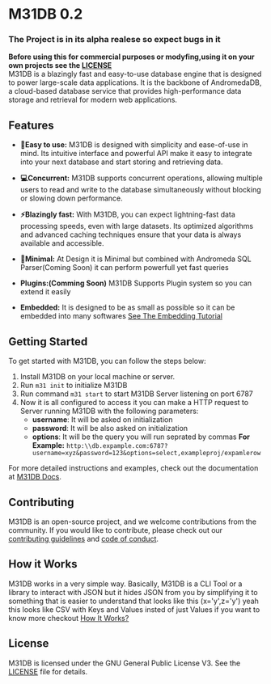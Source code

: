 
# M31DB 0.2
### The Project is in its alpha realese so expect bugs in it
****Before using this for commercial purposes or modyfing,using it on your own projects see the [LICENSE](LICENSE)****<br>
M31DB is a blazingly fast and easy-to-use database engine that is designed to power large-scale data applications. It is the backbone of AndromedaDB, a cloud-based database service that provides high-performance data storage and retrieval for modern web applications.

## Features

- **🔧Easy to use:** M31DB is designed with simplicity and ease-of-use in mind. Its intuitive interface and powerful API make it easy to integrate into your next database and start storing and retrieving data.

- **💻Concurrent:** M31DB supports concurrent operations, allowing multiple users to read and write to the database simultaneously without blocking or slowing down performance.

- **⚡Blazingly fast:** With M31DB, you can expect lightning-fast data processing speeds, even with large datasets. Its optimized algorithms and advanced caching techniques ensure that your data is always available and accessible.
- **📏Minimal:** At Design it is Minimal but combined with Andromeda SQL Parser(Coming Soon) it can perform powerfull yet fast queries
- **Plugins:(Comming Soon)** M31DB Supports Plugin system so you can extend it easily
- **Embedded:** It is designed to be as small as possible so it can be embedded into many softwares [See The Embedding Tutorial]()

## Getting Started

To get started with M31DB, you can follow the steps below:

1. Install M31DB on your local machine or server.
2. Run `m31 init` to initialize M31DB
3. Run command  `m31 start` to start M31DB Server listening on port 6787
4. Now it is all configured to access it you can make a HTTP request to Server running M31DB with the following parameters:
    - **username**: It will be asked on initialization
    - **password**: It will be also asked on initialization
    - **options**: It will be the query you will run seprated by commas
**For Example:**  ```http:\\db.expample.com:6787?username=xyz&password=123&options=select,exampleproj/expamlerow```

For more detailed instructions and examples, check out the documentation at [M31DB Docs](docs/index.html).

## Contributing

M31DB is an open-source project, and we welcome contributions from the community. If you would like to contribute, please check out our [contributing guidelines](https://github.com/M31DB/contributing) and [code of conduct](code-of-conduct/index.html).
## How it Works
M31DB works in a very simple way. Basically, M31DB is a CLI Tool or a  library to interact with JSON but it hides JSON from you by simplifying it to something that is easier to understand that looks like this (x='y',z='y') yeah this looks like CSV with Keys and Values insted of just Values if you want to know more checkout [How It Works?](https://m31db.github.io/how-it-works.html)
## License

M31DB is licensed under the GNU General Public License V3. See the [LICENSE](LICENSE) file for details.


